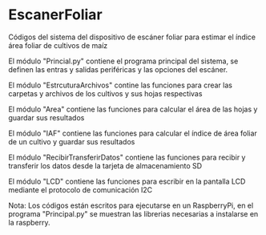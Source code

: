 # EscanerFoliar
Códigos del sistema del dispositivo de escáner foliar para estimar el índice área foliar de cultivos de maíz
  
  El módulo "Princial.py" contiene el programa principal del sistema, se definen las entras y salidas periféricas y las opciones del escáner. 
  
  El módulo "EstrcuturaArchivos" contine las funciones para crear las carpetas y archivos de los cultivos y sus hojas respectivas
  
  El módulo "Area" contiene las funciones para calcular el área de las hojas y guardar sus resultados 
  
  El módulo "IAF" contiene las funciones para calcular el índice de área foliar de un cultivo y guardar sus resultados 
  
  El módulo "RecibirTransferirDatos" contiene las funciones para recibir y transferir los datos desde la tarjeta de almacenamiento SD
  
  El módulo "LCD" contiene las funciones para escribir en la pantalla LCD mediante el protocolo de comunicación I2C

Nota: Los códigos están escritos para ejecutarse en un RaspberryPi, en el programa "Principal.py" se muestran las librerias necesarias a instalarse en la raspberry. 
